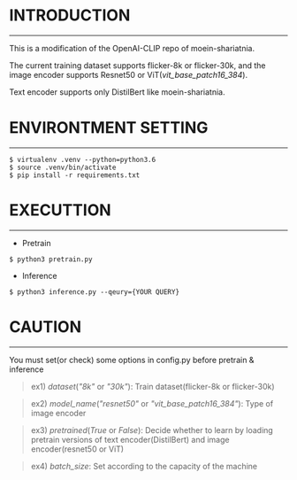 # INTRODUCTION
--------------------------------------------------------------------------
This is a modification of the OpenAI-CLIP repo of moein-shariatnia.

The current training dataset supports flicker-8k or flicker-30k, and the image encoder supports Resnet50 or ViT(*vit_base_patch16_384*).

Text encoder supports only DistilBert like moein-shariatnia.

# ENVIRONTMENT SETTING
--------------------------------------------------------------------------
```
$ virtualenv .venv --python=python3.6
$ source .venv/bin/activate
$ pip install -r requirements.txt
```

# EXECUTTION
--------------------------------------------------------------------------
+ Pretrain
```
$ python3 pretrain.py
```

+ Inference
```
$ python3 inference.py --qeury={YOUR QUERY}
```

# CAUTION
--------------------------------------------------------------------------
You must set(or check) some options in config.py before pretrain & inference
> ex1) *dataset*(*"8k"* or *"30k"*): Train dataset(flicker-8k or flicker-30k)

> ex2) *model_name*(*"resnet50"* or *"vit_base_patch16_384"*): Type of image encoder

> ex3) *pretrained*(*True* or *False*): Decide whether to learn by loading pretrain versions of text encoder(DistilBert) and image encoder(resnet50 or ViT)

> ex4) *batch_size*: Set according to the capacity of the machine
